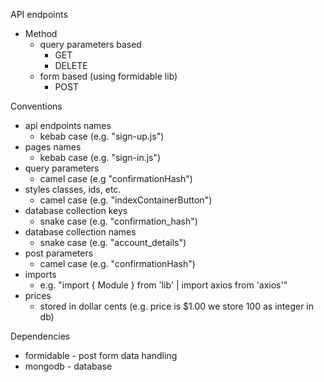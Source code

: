 API endpoints
- Method
    - query parameters based
        - GET
        - DELETE
    - form based (using formidable lib)
        - POST

Conventions
- api endpoints names
    - kebab case (e.g. "sign-up.js")
- pages names
    - kebab case (e.g. "sign-in.js")
- query parameters
    - camel case (e.g "confirmationHash")
- styles classes, ids, etc.
    - camel case (e.g. "indexContainerButton")
- database collection keys
    - snake case (e.g. "confirmation_hash")
- database collection names
    - snake case (e.g. "account_details")
- post parameters
    - camel case (e.g. "confirmationHash")
- imports
    - e.g. "import { Module } from 'lib' | import axios from 'axios'"
- prices
    - stored in dollar cents (e.g. price is $1.00 we store 100 as integer in db)

Dependencies
- formidable - post form data handling
- mongodb - database
